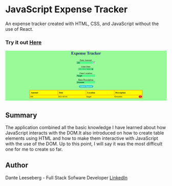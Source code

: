 # JavaScript Expense Tracker

An expense tracker created with HTML, CSS, and JavaScript without the use of React.

### Try it out [Here](https://iceeeberg.github.io/Expense-Tracker/)

![expense Tracker](expense_tracker.png)

## Summary 

The application combined all the basic knowledge I have learned about how JavaScript interacts with the DOM.It also introduced on how to create table elements using HTML and how to make them interactive with JavaScript with the use of the DOM. Up to this point, I will say it was the most difficult one for me to create so far.  


## Author 

Dante Leeseberg - Full Stack Sofware Developer [LinkedIn](https://www.linkedin.com/in/dante-leeseberg-bba05883/)
